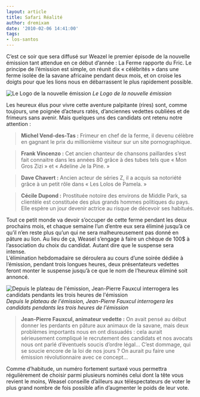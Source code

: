 ```yaml
---
layout: article
title: Safari Réalité
author: dremixam
date: '2010-02-06 14:41:00'
tags:
- los-santos
---
```


C’est ce soir que sera diffusé sur Weazel le premier épisode de la nouvelle émission tant attendue en ce début d’année : La Ferme rapporte du Fric. Le principe de l’émission est simple, on réunit dix « célébrités » dans une ferme isolée de la savane africaine pendant deux mois, et on croise les doigts pour que les lions nous en débarrassent le plus rapidement possible.

![Le Logo de la nouvelle émission](/content/images/2007/06/La-Ferme-Rapporte-du-Fric1.png)
_Le Logo de la nouvelle émission_

Les heureux élus pour vivre cette aventure palpitante (rires) sont, comme toujours, une poignée d’acteurs ratés, d’anciennes vedettes oubliées et de frimeurs sans avenir. Mais quelques uns des candidats ont retenu notre attention :

> **Michel Vend-des-Tas :** Frimeur en chef de la ferme, il devenu célèbre en gagnant le prix du millionième visiteur sur un site pornographique.

> **Frank Vincenzo :** Cet ancien chanteur de chansons paillardes s’est fait connaitre dans les années 80 grâce à des tubes tels que « Mon Gros Zizi » et « Adeline Je la Pine. »

> **Dave Chavert :** Ancien acteur de séries Z, il a acquis sa notoriété grâce à un petit rôle dans « Les Lolos de Pamela. »

> **Cécile Dupond :** Prostituée notoire des environs de Middle Park, sa clientèle est constituée des plus grands hommes politiques du pays. Elle espère un jour devenir actrice au risque de décevoir ses habitués.

Tout ce petit monde va devoir s’occuper de cette ferme pendant les deux prochains mois, et chaque semaine l’un d’entre eux sera éliminé jusqu’à ce qu’il n’en reste plus qu’un qui ne sera malheureusement pas donné en pâture au lion. Au lieu de ça, Weasel s’engage à faire un chèque de 100$ à l’association du choix du candidat. Autant dire que le suspense sera intense.  
L’élimination hebdomadaire se déroulera au cours d’une soirée dédiée à l’émission, pendant trois longues heures, deux présentateurs vedettes feront monter le suspense jusqu’à ce que le nom de l’heureux éliminé soit annoncé.

![Depuis le plateau de l'émission, Jean-Pierre Fauxcul interrogera les candidats pendants les trois heures de l'émission](/content/images/2007/06/la-ferme-rapporte-du-fric-interview.png)
_Depuis le plateau de l'émission, Jean-Pierre Fauxcul interrogera les candidats pendants les trois heures de l'émission_

> **Jean-Pierre Fauxcul, animateur vedette :** On avait pensé au début donner les perdants en pâture aux animaux de la savane, mais deux problèmes importants nous en ont dissuadés : cela aurait sérieusement compliqué le recrutement des candidats et nos avocats nous ont parlé d’éventuels soucis d’ordre légal… C’est dommage, qui se soucie encore de la loi de nos jours ? On aurait pu faire une émission révolutionnaire avec ce concept…

Comme d’habitude, un numéro fortement surtaxé vous permettra régulièrement de choisir parmi plusieurs nominés celui dont la tête vous revient le moins, Weasel conseille d’ailleurs aux téléspectateurs de voter le plus grand nombre de fois possible afin d’augmenter le poids de leur vote.

<!--kg-card-end: markdown-->
